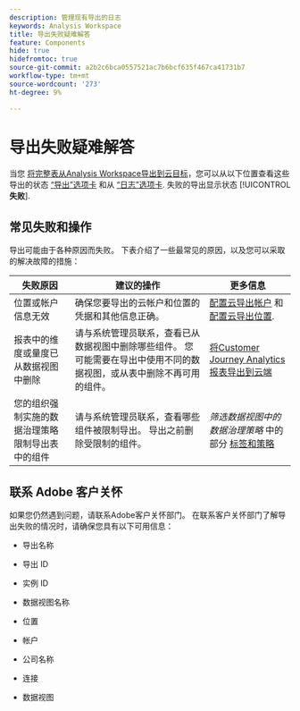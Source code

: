 ```yaml
---
description: 管理现有导出的日志
keywords: Analysis Workspace
title: 导出失败疑难解答
feature: Components
hide: true
hidefromtoc: true
source-git-commit: a2b2c6bca0557521ac7b6bcf635f467ca41731b7
workflow-type: tm+mt
source-wordcount: '273'
ht-degree: 9%

---
```


# 导出失败疑难解答

当您 [将完整表从Analysis Workspace导出到云目标](/help/analysis-workspace/export/export-cloud.md)，您可以从以下位置查看这些导出的状态 [“导出”选项卡](/help/components/exports/manage-exports.md) 和从 [“日志”选项卡](/help/components/exports/manage-export-logs.md). 失败的导出显示状态 [!UICONTROL **失败**].

## 常见失败和操作

导出可能由于各种原因而失败。 下表介绍了一些最常见的原因，以及您可以采取的解决故障的措施：

| 失败原因 | 建议的操作 | 更多信息 |
|---------|----------|---------|
| 位置或帐户信息无效 | 确保您要导出的云帐户和位置的凭据和其他信息正确。 | [配置云导出帐户](/help/components/exports/cloud-export-accounts.md) 和 [配置云导出位置](/help/components/exports/cloud-export-locations.md). |
| 报表中的维度或量度已从数据视图中删除 | 请与系统管理员联系，查看已从数据视图中删除哪些组件。 您可能需要在导出中使用不同的数据视图，或从表中删除不再可用的组件。 | [将Customer Journey Analytics报表导出到云端](/help/analysis-workspace/export/export-cloud.md) |
| 您的组织强制实施的数据治理策略限制导出表中的组件 | 请与系统管理员联系，查看哪些组件被限制导出。 导出之前删除受限制的组件。 | *筛选数据视图中的数据治理策略* 中的部分 [标签和策略](/help/data-views/data-governance.md) |

## 联系 Adobe 客户关怀

如果您仍然遇到问题，请联系Adobe客户关怀部门。 在联系客户关怀部门了解导出失败的情况时，请确保您具有以下可用信息：

* 导出名称

* 导出 ID

* 实例 ID

* 数据视图名称

* 位置

* 帐户

* 公司名称

* 连接

* 数据视图